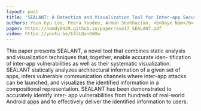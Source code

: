 ```yaml
---
layout: post
title: 'SEALANT: A Detection and Visualization Tool for Inter-app Security Vulnerabilities in Android'
authors: Youn Kyu Lee, Peera Yoodee, Arman Shahbazian, <b>Daye Nam</b>, and Nenad Medvidovic
paper: https://namdy0429.github.io/paper/ase17_SEALANT.pdf
video: https://youtu.be/E4lLQonOdUw
---
```


This paper presents SEALANT, a novel tool that combines static analysis and visualization techniques that, together, enable accurate iden- tification of inter-app vulnerabilities as well as their systematic visualization. SEALANT statically analyzes architectural information of a given set of apps, infers vulnerable communication channels where inter-app attacks can be launched, and visualizes the identified information in a compositional representation. SEALANT has been demonstrated to accurately identify inter- app vulnerabilities from hundreds of real-world Android apps and to effectively deliver the identified information to users.